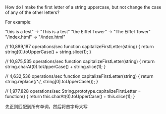 How do I make the first letter of a string uppercase, but not change the case of any of the other letters?

For example:

"this is a test" -> "This is a test"
"the Eiffel Tower" -> "The Eiffel Tower"
"/index.html" -> "/index.html"



// 10,889,187 operations/sec
function capitalizeFirstLetter(string) {
    return string[0].toUpperCase() + string.slice(1);
}

// 10,875,535 operations/sec
function capitalizeFirstLetter(string) {
    return string.charAt(0).toUpperCase() + string.slice(1);
}

// 4,632,536 operations/sec
function capitalizeFirstLetter(string) {
    return string.replace(/^./, string[0].toUpperCase());
}

// 1,977,828 operations/sec
String.prototype.capitalizeFirstLetter = function() {
    return this.charAt(0).toUpperCase() + this.slice(1);
}

先正则匹配到所有单词，然后将首字母大写